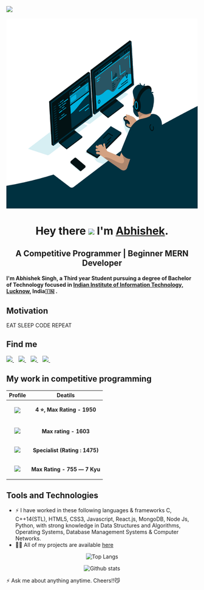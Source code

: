 <link href="https://fonts.googleapis.com/css2?family=Roboto:wght@300&display=swap" rel="stylesheet">

![](https://visitor-badge.glitch.me/badge?page_id=Mrhb787.Mrhb787)

<p align="center">
<img src="https://github.com/Mrhb787/Mrhb787/blob/main/code.gif" height="500px"> 
</p>

<div align="center">
  
# Hey there <img src="https://media.giphy.com/media/hvRJCLFzcasrR4ia7z/giphy.gif" width="25px"> I'm [Abhishek](https://github.com/Mrhb787/).
## A Competitive Programmer | Beginner MERN Developer
</div>

#### I'm Abhishek Singh, a Third year Student pursuing a degree of Bachelor of Technology focused in [Indian Institute of Information Technology, Lucknow](https://iiitl.ac.in/), India:india: .

## Motivation
EAT SLEEP CODE REPEAT

## Find me 

  <a href="https://www.linkedin.com/in/abhishek-singh-90a854192/">
    <img src="https://img.shields.io/badge/linkedin-%230077B5.svg?&style=for-the-badge&logo=linkedin&logoColor=white" />
  </a>&nbsp;&nbsp;
  <a href="https://www.instagram.com/sengar24x7/">
    <img src="https://img.shields.io/badge/instagram-%23E4405F.svg?&style=for-the-badge&logo=instagram&logoColor=white" />        
  </a>&nbsp;&nbsp;
  <a href="https://github.com/Mrhb787/">
    <img src="https://img.shields.io/badge/GitHub-100000?style=for-the-badge&logo=github&logoColor=white" />        
  </a>&nbsp;&nbsp;
  <a href="mailto:Abhishekworks787@gmail.com">
    <img src="https://img.shields.io/badge/Gmail-D14836?style=for-the-badge&logo=gmail&logoColor=white"/>
  </a>&nbsp;&nbsp;
  
  
## My work in competitive programming

  | Profile | Deatils |
  | :---: | :---: |
  |<a href="https://www.codechef.com/users/mr_hitman"><img src="https://cdn.codechef.com/sites/all/themes/abessive/cc-logo.svg" width="100px"/></a> | <p> <b>4 ⭐, Max Rating - 1950 | Division 2</b><br> </p> |
  |<a href="https://www.hackerearth.com/@lit2019008"><img src="https://img.shields.io/badge/HackerEarth-%232C3454.svg?&style=for-the-badge&logo=HackerEarth&logoColor=Blue"/></a> | <p><b>Max rating - 1603</b> <br></p> |
  |<a href="https://codeforces.com/profile/Mr.HITMAN#"><img src="https://codeforces.org/s/97341/images/codeforces-logo-with-telegram.png" width="100px"/></a> | <p><b>Specialist (Rating : 1475)</b> <br></p> |
  |<a href="https://atcoder.jp/users/MrHITMAN"><img src="https://img.atcoder.jp/assets/atcoder.png"  width="40px" width="100px"/></a> | <p> <b> Max Rating - 755 ― 7 Kyu</b><br> </p> |

  
## Tools and Technologies
- ⚡️ I have worked in these following languages & frameworks C, C++14(STL), HTML5, CSS3, Javascript, React.js, MongoDB, Node Js, Python, with strong knowledge in Data Structures and Algorithms, Operating Systems, Database Management Systems & Computer Networks.
- 👨‍💻 All of my projects are available  [here](https://github.com/Mrhb787?tab=repositories)

<div align="center">
<span>
  
  ![Top Langs](https://github-readme-stats.vercel.app/api/top-langs/?username=Mrhb787)
  </span>
  
 <span>
   
![Github stats](https://github-readme-stats.vercel.app/api?username=Mrhb787&show_icons=true)

  </span>
</div>

⚡ Ask me about anything anytime. Cheers!!:smirk_cat:
